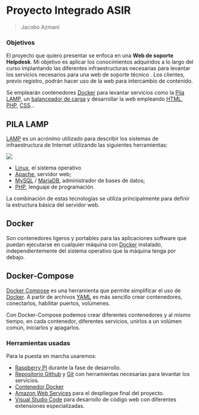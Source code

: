 # Proyecto Integrado ASIR
> Jacobo Azmani

### Objetivos
El proyecto que quiero presentar se enfoca en una **Web de soporte Helpdesk**. Mi objetivo es aplicar los conocimientos adquiridos a lo largo del curso implantando las diferentes infraestructuras necesarias para levantar los servicios necesarios para una web de soporte técnico . Los clientes, previo registro, podrán hacer uso de la web para intercambio de contenido.

Se emplearán contenedores [Docker](https://www.docker.com/) para levantar servicios como la [Pila LAMP](https://es.wikipedia.org/wiki/LAMP), un [balanceador de carga](https://es.wikipedia.org/wiki/Equilibrador_de_carga) y desarrollar la web empleando [HTML](https://developer.mozilla.org/es/docs/Web/HTML), [PHP](https://www.php.net/), [CSS](https://developer.mozilla.org/es/docs/Web/CSS)...

## PILA LAMP
[LAMP](https://es.wikipedia.org/wiki/LAMP) es un acrónimo utilizado para describir los sistemas de infraestructura de Internet utilizando las siguientes herramientas:

![](https://lh4.googleusercontent.com/wmCuTDpkpnkjtu8_EtTcK3usdu5NcQyHkphLmApGya_j3ulA8OGTKAnrIrjVrt7gh-nwF23GYXDFE9AwdEIw8OwkuOHz9Uq_y8XpzFctBODDl23cZQsDL0-Cw267y6xovLe8nwnk)

- [Linux](https://es.wikipedia.org/wiki/GNU/Linux), el sistema operativo
- [Apache](https://httpd.apache.org/), servidor web;
- [MySQL](https://www.mysql.com/) / [MariaDB](https://mariadb.org/), administrador de bases de datos;
-  	[PHP](https://www.php.net/), lenguaje de programación.

La combinación de estas tecnologías se utiliza principalmente para definir la estructura básica del servidor web.

## Docker

Son contenedores ligeros y portables para las aplicaciones software que puedan ejecutarse en cualquier máquina con [Docker](https://www.docker.com/) instalado, independientemente del sistema operativo que la máquina tenga por debajo.

## Docker-Compose

[Docker Compose](https://docs.docker.com/compose/) es una herramienta que permite simplificar el uso de [Docker](https://www.docker.com/). A partir de archivos [YAML](https://es.wikipedia.org/wiki/YAML) es más sencillo crear contenedores, conectarlos, habilitar puertos, volúmenes.

Con Docker-Compose podemos crear diferentes contenedores y al mismo tiempo, en cada contenedor, diferentes servicios, unirlos a un volúmen común, iniciarlos y apagarlos.

  ### Herramientas usadas

Para la puesta en marcha usaremos:

-   [Raspberry PI](https://www.raspberrypi.org/) durante la fase de desarrollo.
-   [Repositorio Github](https://github.com/) y [Git](https://git-scm.com/) con herramientas necesarias para levantar los servicios.
-   [Contenedor Docker](https://aws.amazon.com/es/docker/)
-   [Amazon Web Services](https://aws.amazon.com/es/) para el despliegue final del proyecto.
-   [Visual Studio Code](https://code.visualstudio.com/) para desarrollo de código web con diferentes extensiones especializadas.
